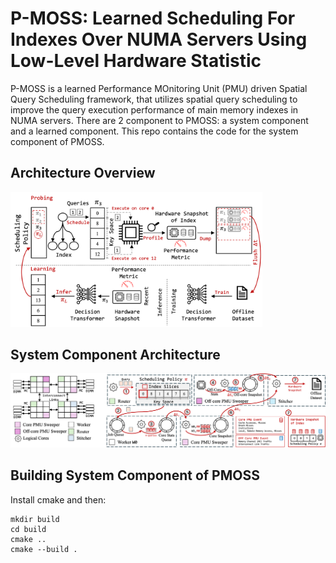 # P-MOSS: Learned Scheduling For Indexes Over NUMA Servers Using Low-Level Hardware Statistic

P-MOSS is a learned Performance MOnitoring Unit (PMU) driven Spatial Query Scheduling framework, that utilizes spatial query scheduling to improve the query execution performance of main memory indexes in NUMA servers. There are 2 component to PMOSS: a system component and a learned component. This repo contains the code for the system component of PMOSS.


Architecture Overview
--------------------------------------------------------------------------------
<img src="src/images/overview.png" width=80%>


System Component Architecture
--------------------------------------------------------------------------------
<img src="src/images/system.png">

Building System Component of PMOSS
--------------------------------------------------------------------------------
Install cmake and then:
```
mkdir build
cd build
cmake ..
cmake --build .
```

